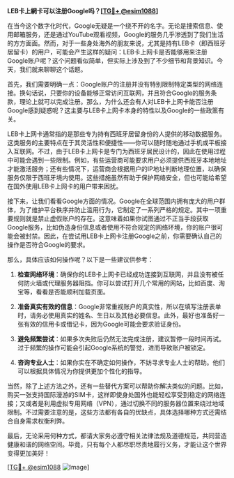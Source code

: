 **LEB卡上網卡可以注册Google吗？[[TG💪+ @esim1088](https://t.me/s/esim1088)]**

在当今这个数字化时代，Google无疑是一个绕不开的名字。无论是搜索信息、使用邮箱服务，还是通过YouTube观看视频，Google的服务几乎渗透到了我们生活的方方面面。然而，对于一些身处海外的朋友来说，尤其是持有LEB卡（即西班牙居留卡）的用户，可能会产生这样的疑问：LEB卡上网卡是否能够用来注册Google账户呢？这个问题看似简单，但实际上涉及到了不少细节和背景知识。今天，我们就来聊聊这个话题。

首先，我们需要明确一点：Google账户的注册并没有特别限制特定类型的网络连接。换句话说，只要你的设备能够正常访问互联网，并且符合Google的服务条款，理论上就可以完成注册。那么，为什么还会有人对LEB卡上网卡能否注册Google感到疑惑呢？这主要与LEB卡上网卡本身的特性以及Google的一些政策有关。

LEB卡上网卡通常指的是那些专为持有西班牙居留身份的人提供的移动数据服务。这类服务的主要特点在于其灵活性和便捷性——你可以随时随地通过手机或平板接入互联网。不过，由于LEB卡上网卡是专门为西班牙居民设计的，因此在使用过程中可能会遇到一些限制。例如，有些运营商可能要求用户必须提供西班牙本地地址才能激活服务；还有些情况下，运营商会根据用户的IP地址判断地理位置，以确保服务仅限于西班牙境内使用。这些措施虽然有助于保护网络安全，但也可能给希望在国外使用LEB卡上网卡的用户带来困扰。

接下来，让我们看看Google方面的情况。Google在全球范围内拥有庞大的用户群体，为了维护平台秩序并防止滥用行为，它制定了一系列严格的规定。其中一项重要规则就是禁止虚假账户的存在。这意味着如果你试图通过不正当手段获取Google服务，比如伪造身份信息或者使用不符合规定的网络环境，你的账户很可能会被封禁。因此，在尝试用LEB卡上网卡注册Google之前，你需要确认自己的操作是否符合Google的要求。

那么，具体应该如何操作呢？以下是一些建议供参考：

1. **检查网络环境**：确保你的LEB卡上网卡已经成功连接到互联网，并且没有被任何防火墙或代理服务器阻挡。你可以尝试打开几个常用的网站，比如百度、淘宝等，看看是否能顺利加载页面。
   
2. **准备真实有效的信息**：Google非常重视账户的真实性，所以在填写注册表单时，请务必使用真实的姓名、生日以及其他必要信息。此外，最好也准备好一张有效的信用卡或借记卡，因为Google可能会要求验证身份。

3. **避免频繁尝试**：如果多次失败后仍然无法完成注册，建议暂停一段时间再试。过于频繁的操作可能会引起Google系统的警觉，进而导致账户被锁定。

4. **咨询专业人士**：如果你实在不确定如何操作，不妨寻求专业人士的帮助。他们可以根据具体情况为你提供更加个性化的指导。

当然，除了上述方法之外，还有一些替代方案可以帮助你解决类似的问题。比如，购买一张支持国际漫游的SIM卡，这样即使身处国外也能轻松享受到稳定的网络连接；又或者是利用虚拟专用网络（VPN），通过切换不同的服务器位置来绕过地域限制。不过需要注意的是，这些方法都有各自的优缺点，具体选择哪种方式还需结合自身需求权衡利弊。

最后，无论采用何种方式，都请大家务必遵守相关法律法规及道德规范，共同营造健康和谐的网络空间。毕竟，只有每个人都尽职尽责地履行义务，才能让这个世界变得更加美好！

[[TG💪+ @esim1088](https://t.me/s/esim1088) ![Image](https://i.postimg.cc/4NQfJmqS/Snipaste-2025-05-13-00-14-12.png)]